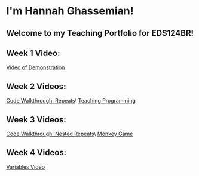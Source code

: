# I'm Hannah Ghassemian!
## Welcome to my Teaching Portfolio for EDS124BR!

## Week 1 Video:
[Video of Demonstration](https://youtu.be/XiidP12a834) 

## Week 2 Videos:
[Code Walkthrough: Repeats](https://youtu.be/kHd0XtbTY_4)\\
[Teaching Programming](https://youtu.be/TJbESjsnp6Q)

## Week 3 Videos:
[Code Walkthrough: Nested Repeats](https://youtu.be/PxGjjR-9LGM)\\
[Monkey Game](https://youtu.be/rJejpuZd9Kw)

## Week 4 Videos:
[Variables Video](https://youtu.be/0sGhyO5hvjo)